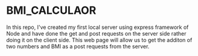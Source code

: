 # BMI_CALCULAOR
In this repo, I've created my first local server using express framework of Node and have done the get and post requests on the server side rather doing it on the client side. This web page will allow us to get the additon of two numbers and BMI as a post requests from the server.
